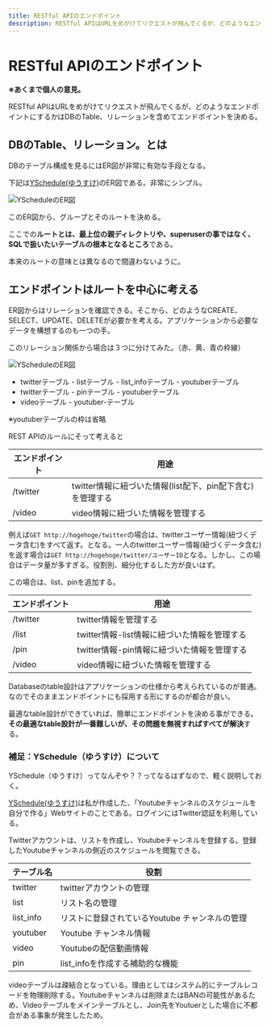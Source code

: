 ```yaml
---
title: RESTful APIのエンドポイント
description: RESTful APIはURLをめがけてリクエストが飛んでくるが、どのようなエンドポイントにするかはDBのTable、リレーションを含めてエンドポイントを決める。
---
```


# RESTful APIのエンドポイント

**※あくまで個人の意見。**

RESTful APIはURLをめがけてリクエストが飛んでくるが、どのようなエンドポイントにするかはDBのTable、リレーションを含めてエンドポイントを決める。

## DBのTable、リレーション。とは

DBのテーブル構成を見るにはER図が非常に有効な手段となる。

下記は[YSchedule(ゆうすけ)](https://yschedule.ement.dev/)のER図である。非常にシンプル。

![YScheduleのER図](/images/NestJS/er.png)

このER図から、グループとそのルートを決める。

ここでの**ルートとは、最上位の親ディレクトリや、superuserの事ではなく、SQLで扱いたいテーブルの根本となるところ**である。

本来のルートの意味とは異なるので間違わないように。

## エンドポイントはルートを中心に考える

ER図からはリレーションを確認できる。そこから、どのようなCREATE、SELECT、UPDATE、DELETEが必要かを考える。アプリケーションから必要なデータを構想するのも一つの手。

このリレーション関係から場合は３つに分けてみた。（赤、黄、青の枠線）

![YScheduleのER図](/images/NestJS/er_root.png)

* twitterテーブル - listテーブル - list_infoテーブル - youtuberテーブル
* twitterテーブル - pinテーブル - youtuberテーブル
* videoテーブル - youtuber-テーブル

※youtuberテーブルの枠は省略

REST APIのルールにそって考えると

|エンドポイント|用途|
|---|---|
|/twitter|twitter情報に紐づいた情報(list配下、pin配下含む)を管理する|
|/video|video情報に紐づいた情報を管理する|

例えば`GET http://hogehoge/twitter`の場合は、twitterユーザー情報(紐づくデータ含む)をすべて返す。となる。一人のtwitterユーザー情報(紐づくデータ含む)を返す場合は`GET http://hogehoge/twitter/ユーザーID`となる。しかし、この場合はデータ量が多すぎる。役割別、細分化するした方が良いはず。

この場合は、list、pinを追加する。

|エンドポイント|用途|
|---|---|
|/twitter|twitter情報を管理する|
|/list|twitter情報-list情報に紐づいた情報を管理する|
|/pin|twitter情報-pin情報に紐づいた情報を管理する|
|/video|video情報に紐づいた情報を管理する|

Databaseのtable設計はアプリケーションの仕様から考えられているのが普通。なのでそのままエンドポイントにも採用する形にするのが都合が良い。

最適なtable設計ができていれば、簡単にエンドポイントを決める事ができる。**その最適なtable設計が一番難しいが、その問題を無視すればすべてが解決**する。

### 補足：YSchedule（ゆうすけ）について

YSchedule（ゆうすけ）ってなんぞや？？ってなるはずなので、軽く説明しておく。

[YSchedule(ゆうすけ)](https://yschedule.ement.dev/)は私が作成した、「Youtubeチャンネルのスケジュールを自分で作る」Webサイトのことである。ログインにはTwitter認証を利用している。

Twitterアカウントは、リストを作成し、Youtubeチャンネルを登録する。登録したYoutubeチャンネルの側近のスケジュールを閲覧できる。

|テーブル名|役割|
|---|---|
|twitter|twitterアカウントの管理|
|list|リスト名の管理|
|list_info|リストに登録されているYoutube チャンネルの管理|
|youtuber|Youtube チャンネル情報|
|video|Youtubeの配信動画情報|
|pin|list_infoを作成する補助的な機能|

videoテーブルは疎結合となっている。理由としてはシステム的にテーブルレコードを物理削除する。Youtubeチャンネルは削除またはBANの可能性があるため、Videoテーブルをメインテーブルとし、Join先をYoutuerとした場合に不都合がある事象が発生したため。
